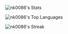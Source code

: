 ![nk0086's Stats](https://github-readme-stats-git-master-nk0086-projects.vercel.app/api?username=nk0086&theme=dracula&show_icons=true&hide_border=false&count_private=true)

![nk0086's Top Languages](https://github-readme-stats-git-master-nk0086-projects.vercel.app/api/top-langs/?username=nk0086&theme=dracula&show_icons=true&hide_border=false&layout=compact)

![nk0086's Streak](https://github-readme-stats-git-master-nk0086-projects.vercel.app/?user=nk0086&theme=dracula&hide_border=false)

